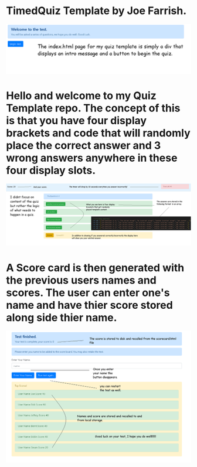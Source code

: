 # TimedQuiz Template by Joe Farrish.

<img src = "https://github.com/joejoe909/TimedQuiz/blob/master/design%20notes/Intro.png?raw=true" alt = "Quiz Template intro image">



# Hello and welcome to my Quiz Template repo. The concept of this is that you have four display brackets and code that will randomly place the correct answer and 3 wrong answers anywhere in these four display slots.

<img src = "https://github.com/joejoe909/TimedQuiz/blob/master/design%20notes/QuizMechanics.png?raw=true" alt = "The Quiz Mechanics">


# A Score card is then generated with the previous users names and scores. The user can enter one's name and have thier score stored along side thier name.


<img src = "https://github.com/joejoe909/TimedQuiz/blob/master/design%20notes/TheScoreCard.png?raw=true" alt = "The score card">
